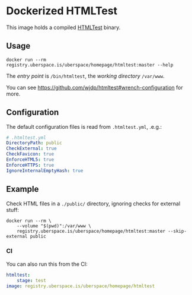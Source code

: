 # Dockerized HTMLTest

This image holds a compiled [HTMLTest] binary.

## Usage

```shell
docker run --rm registry.uberspace.is/uberspace/homepage/htmltest:master --help
```

The _entry point_ is `/bin/htmltest`, the _working directory_ `/var/www`.

You can see <https://github.com/wjdp/htmltest#wrench-configuration> for more.

## Configuration

The default configuration files is read from `.htmltest.yml`, .e.g.:

```yaml
# .htmltest.yml
DirectoryPath: public
CheckExternal: true
CheckFavicon: true
EnforceHTML5: true
EnforceHTTPS: true
IgnoreInternalEmptyHash: true
```

## Example

Check HTML files in a `./public/` directory, ignoring checks for external stuff:

```shell
docker run --rm \
	--volume "$(pwd)":/var/www \
	registry.uberspace.is/uberspace/homepage/htmltest:master --skip-external public
```

### CI

You can also run this from the CI:

```yaml
htmltest:
    stage: test
image: registry.uberspace.is/uberspace/homepage/htmltest
```

[htmltest]: https://github.com/wjdp/htmltest

